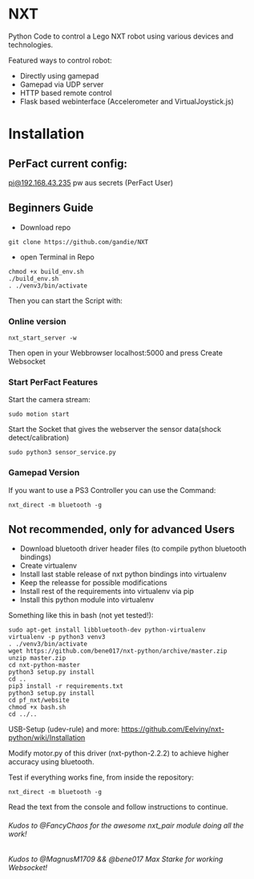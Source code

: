 # NXT

Python Code to control a Lego NXT robot using various devices and technologies.

Featured ways to control robot:
+ Directly using gamepad
+ Gamepad via UDP server
+ HTTP based remote control
+ Flask based webinterface (Accelerometer and VirtualJoystick.js)

# Installation

## PerFact current config:

pi@192.168.43.235 pw aus secrets (PerFact User)

## Beginners Guide

+ Download repo

```
git clone https://github.com/gandie/NXT
```

+ open Terminal in Repo

```
chmod +x build_env.sh
./build_env.sh
. ./venv3/bin/activate
```

Then you can start the Script with:

### Online version

```
nxt_start_server -w
```

Then open in your Webbrowser localhost:5000 and press Create Websocket

### Start PerFact Features

Start the camera stream:

```
sudo motion start
```

Start the Socket that gives the webserver the sensor data(shock detect/calibration)
```
sudo python3 sensor_service.py
```

### Gamepad Version

If you want to use a PS3 Controller you can use the Command:

```
nxt_direct -m bluetooth -g
```

## Not recommended, only for advanced Users

+ Download bluetooth driver header files (to compile python bluetooth bindings)
+ Create virtualenv
+ Install last stable release of nxt python bindings into virtualenv
+ Keep the releasse for possible modifications
+ Install rest of the requirements into virtualenv via pip
+ Install this python module into virtualenv

Something like this in bash (not yet tested!):
```
sudo apt-get install libbluetooth-dev python-virtualenv
virtualenv -p python3 venv3
. ./venv3/bin/activate
wget https://github.com/bene017/nxt-python/archive/master.zip
unzip master.zip
cd nxt-python-master
python3 setup.py install
cd ..
pip3 install -r requirements.txt
python3 setup.py install
cd pf_nxt/website
chmod +x bash.sh
cd ../..
```

USB-Setup (udev-rule) and more:
https://github.com/Eelviny/nxt-python/wiki/Installation

Modify motor.py of this driver (nxt-python-2.2.2) to achieve higher accuracy
using bluetooth.

Test if everything works fine, from inside the repository:
```
nxt_direct -m bluetooth -g
```

Read the text from the console and follow instructions to continue.

###### Kudos to @FancyChaos for the awesome nxt_pair module doing all the work!
###### Kudos to @MagnusM1709 && @bene017 Max Starke for working Websocket!
